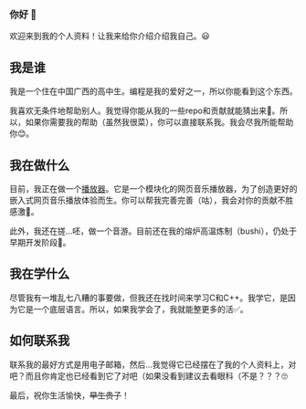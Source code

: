 ### 你好 👋

欢迎来到我的个人资料！让我来给你介绍介绍我自己。😃

## 我是谁

我是一个住在中国广西的高中生。编程是我的爱好之一，所以你能看到这个东西。

我喜欢无条件地帮助别人。我觉得你能从我的一些repo和贡献就能猜出来🤔。所以，如果你需要我的帮助（虽然我很菜），你可以直接联系我。我会尽我所能帮助你😊。

## 我在做什么

目前，我正在做一个[播放器](https://github.com/M4TEC/PenguinPlayer)。它是一个模块化的网页音乐播放器，为了创造更好的嵌入式网页音乐播放体验而生。你可以帮我完善完善（咕），我会对你的贡献不胜感激🤗。

此外，我还在搓...呸，做一个音游。目前还在我的熔炉高温炼制（bushi），仍处于早期开发阶段👀。

## 我在学什么

尽管我有一堆乱七八糟的事要做，但我还在找时间来学习C和C++。我学它，是因为它是一个底层语言。所以，如果我学会了，我就能整更多的活✅。

## 如何联系我

联系我的最好方式是用电子邮箱，然后...我觉得它已经摆在了我的个人资料上，对吧？而且你肯定也已经看到它了对吧（如果没看到建议去看眼科（不是？？？🙄


最后，祝你生活愉快，<del>早生贵子</del>！

<!--
**YUCLing/YUCLing** is a ✨ _special_ ✨ repository because its `README.md` (this file) appears on your GitHub profile.

Here are some ideas to get you started:

- 🔭 I’m currently working on ...
- 🌱 I’m currently learning ...
- 👯 I’m looking to collaborate on ...
- 🤔 I’m looking for help with ...
- 💬 Ask me about ...
- 📫 How to reach me: ...
- 😄 Pronouns: ...
- ⚡ Fun fact: ...
-->
